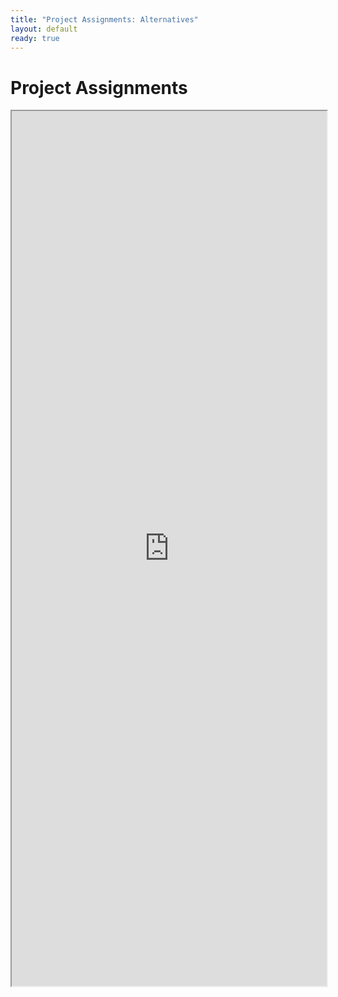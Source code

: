 ```yaml
---
title: "Project Assignments: Alternatives"
layout: default
ready: true
---
```


# Project Assignments

<iframe style="width:100%; height:1400px;  overflow: scroll;"  src="https://docs.google.com/spreadsheets/d/e/2PACX-1vQSodNhFk-JaHjPcXTAqSVsw_HNfRyXNv94IB6BDxcW0DFTopT3dEwQlDRh0pWgprC7TBEjPK4grvhD/pubhtml?widget=true&amp;headers=false"></iframe>


<div style="display:none;">
https://ucsb-cs56-f16.github.io/info/projects_alt/
</div>
